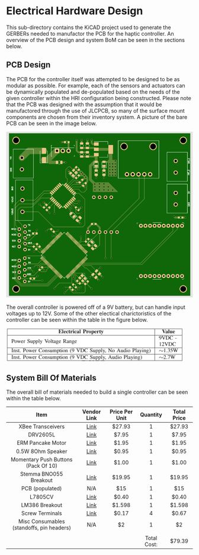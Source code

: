 # Electrical Hardware Design
This sub-directory contains the KiCAD project used to generate the GERBERs needed to manufactor the PCB for the haptic controller. An overview of the PCB design and system BoM can be seen in the sections below.

## PCB Design
The PCB for the controller itself was attempted to be designed to be as modular as possible. For example, each of the sensors and actuators can be dynamically populated and de-populated based on the needs of the given controller within the HRI configuration being constructed. Please note that the PCB was designed with the assumption that it would be manufactored through the use of JLCPCB, so many of the surface mount components are chosen from their inventory system. A picture of the bare PCB can be seen in the image below. 

![Bare PCB](../documentation/PCB_Final.PNG)

The overall controller is powered off of a 9V battery, but can handle input voltages up to 12V. Some of the other electical charictoristics of the controller can be seen within the table in the figure below.

![Electrical Charictoristics](../documentation/electrical_charictoristics.PNG)

## System Bill Of Materials
The overall bill of materials needed to build a single controller can be seen within the table below.

|                    Item                   |                                                                                                                                                                                                          Vendor Link                                                                                                                                                                                                          | Price Per Unit |   Quantity  | Total Price |
|:-----------------------------------------:|:-----------------------------------------------------------------------------------------------------------------------------------------------------------------------------------------------------------------------------------------------------------------------------------------------------------------------------------------------------------------------------------------------------------------------------:|:--------------:|:-----------:|:-----------:|
| XBee Transceivers                         | [Link](https://www.digikey.com/en/products/detail/digi/XB24CZ7WIT-004/5322374?utm_adgroup=RF%20%26%20RFID&utm_source=google&utm_medium=cpc&utm_campaign=Dynamic%20Search_EN_Product&utm_term=&utm_content=RF%20%26%20RFID&gclid=Cj0KCQjw0K-HBhDDARIsAFJ6UGiYgHiM0G9n1dxsQvZ0bXccxjDMscRyiCRA2ytA907G08f8G45V3yQaAomiEALw_wcB)                                                                                                 | $27.93         | 1           | $27.93      |
| DRV2605L                                  | [Link](https://www.adafruit.com/product/2305?gclid=Cj0KCQjw0K-HBhDDARIsAFJ6UGgZ-WoTEsX5Np_j1WKcjCHPuo7qHZXmB7fjWwpE-o8jy-TSCmtnsTcaAowAEALw_wcB)                                                                                                                                                                                                                                                                              | $7.95          | 1           | $7.95       |
| ERM Pancake Motor                         | [Link](https://www.adafruit.com/product/1201)                                                                                                                                                                                                                                                                                                                                                                                 | $1.95          | 1           | $1.95       |
| 0.5W 8Ohm Speaker                         | [Link](https://www.sparkfun.com/products/15350)                                                                                                                                                                                                                                                                                                                                                                               | $0.95          | 1           | $0.95       |
| Momentary Push Buttons (Pack Of 10)       | [Link](https://www.amazon.com/weideer-Momentary-Self-Reset-Pre-soldered-R13-507-RBK-X/dp/B08SQQWJ5X/ref=sr_1_22_sspa?dchild=1&keywords=push+button+breakout&qid=1626113985&sr=8-22-spons&psc=1&spLa=ZW5jcnlwdGVkUXVhbGlmaWVyPUExSDM2TEZMSUZUNk02JmVuY3J5cHRlZElkPUEwNTU5MjkzM0lXTVZKT005MllRSiZlbmNyeXB0ZWRBZElkPUEwOTM4NjQ5MkVQR1BMU1ZIMzRDUSZ3aWRnZXROYW1lPXNwX2J0ZiZhY3Rpb249Y2xpY2tSZWRpcmVjdCZkb05vdExvZ0NsaWNrPXRydWU=) | $1.00          | 1           | $1.00       |
| Stemma BNO055 Breakout                    | [Link](https://www.adafruit.com/product/4646)                                                                                                                                                                                                                                                                                                                                                                                 | $19.95         | 1           | $19.95      |
| PCB (populated)                           | N/A                                                                                                                                                                                                                                                                                                                                                                                                                           | $15            | 1           | $15         |
| L7805CV                                   | [Link](https://www.amazon.com/L7805CV-Positive-Voltage-Regulator-Output/dp/B09B2D3T2F)                                                                                                                                                                                                                                                                                                                                        | $0.40          | 1           | $0.40       |
| LM386 Breakout                            | [Link](https://www.amazon.com/gp/product/B01FDD3FYQ/ref=ppx_yo_dt_b_asin_title_o00_s00?ie=UTF8&psc=1)                                                                                                                                                                                                                                                                                                                         | $1.598         | 1           | $1.598      |
| Screw Terminals                           | [Link](https://www.amazon.com/gp/product/B07H5G7GC6/ref=ppx_yo_dt_b_asin_title_o09_s00?ie=UTF8&psc=1)                                                                                                                                                                                                                                                                                                                         | $0.17          | 4           | $0.67       |
| Misc Consumables (standoffs, pin headers) | N/A                                                                                                                                                                                                                                                                                                                                                                                                                           | $2             | 1           | $2          |
|                                           |                                                                                                                                                                                                                                                                                                                                                                                                                               |                |             |             |
|                                           |                                                                                                                                                                                                                                                                                                                                                                                                                               |                | Total Cost: | $79.39      |
